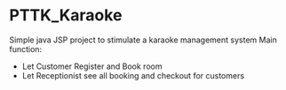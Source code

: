 # PTTK_Karaoke
Simple java JSP project  to stimulate a karaoke management system
Main function:
+ Let Customer Register and Book room
+ Let Receptionist see all booking and checkout for customers
